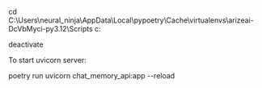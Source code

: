 cd C:\Users\neural_ninja\AppData\Local\pypoetry\Cache\virtualenvs\arizeai-DcVbMyci-py3.12\Scripts
c:

deactivate

To start uvicorn server:

poetry run uvicorn chat_memory_api:app --reload


